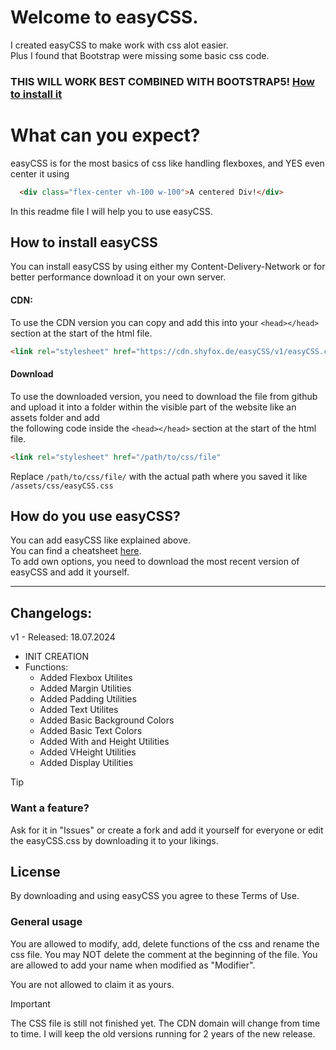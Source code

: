 # Welcome to easyCSS.
I created easyCSS to make work with css alot easier.  
Plus I found that Bootstrap were missing some basic css code. 
### THIS WILL WORK BEST COMBINED WITH BOOTSTRAP5! [How to install it](https://getbootstrap.com/) 

# What can you expect?
easyCSS is for the most basics of css like handling flexboxes, and YES even center it using 
```html
  <div class="flex-center vh-100 w-100">A centered Div!</div> 
```
In this readme file I will help you to use easyCSS.  
  
## How to install easyCSS

You can install easyCSS by using either my Content-Delivery-Network or for better performance download it on your own server.

#### CDN:
To use the CDN version you can copy and add this into your ``<head></head>`` section at the start of the html file.
```html
<link rel="stylesheet" href="https://cdn.shyfox.de/easyCSS/v1/easyCSS.css" integrity="sha384-pAI+2hfbCe4+o13UVrB0Hnk+2PCTEMb/iPGJQjtH7522KwGyvKqPH0y18Zr1IafU" crossorigin="anonymous">
```
  
#### Download
To use the downloaded version, you need to download the file from github and upload it into a folder within the visible part of the website like an assets folder and add  
the following code inside the ``<head></head>`` section at the start of the html file.

```html
<link rel="stylesheet" href="/path/to/css/file"
```

Replace ``/path/to/css/file/`` with the actual path where you saved it like ``/assets/css/easyCSS.css``

## How do you use easyCSS?
You can add easyCSS like explained above.  
You can find a cheatsheet [here](/cheatsheet.md).  
To add own options, you need to download the most recent version of easyCSS and add it yourself.

---

  
## Changelogs:
v1 - Released: 18.07.2024  
- INIT CREATION
- Functions:
  - Added Flexbox Utilites
  - Added Margin Utilities
  - Added Padding Utilities
  - Added Text Utilites
  - Added Basic Background Colors
  - Added Basic Text Colors
  - Added With and Height Utilities
  - Added VHeight Utilities
  - Added Display Utilities
  
> [!TIP]
> ### Want a feature?
> Ask for it in "Issues" or create a fork and add it yourself for everyone
> or edit the easyCSS.css by downloading it to your likings.
  
## License
By downloading and using easyCSS you agree to these Terms of Use.
  
### General usage
You are allowed to modify, add, delete functions of the css and rename the css file. You may NOT delete the comment at the beginning of the file.
You are allowed to add your name when modified as "Modifier".

You are not allowed to claim it as yours.  


> [!IMPORTANT]
> The CSS file is still not finished yet. The CDN domain will change from time to time.
> I will keep the old versions running for 2 years of the new release.
